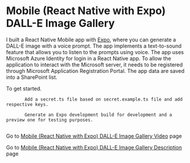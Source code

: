 # Mobile (React Native with Expo) DALL-E Image Gallery

I built a React Native Mobile app with [Expo](https://expo.dev/), where you can generate a DALL-E image with a voice prompt. The app implements a text-to-sound feature that allows you to listen to the prompts using voice. The app uses Microsoft Azure Identity for login in a React Native app. To allow the application to interact with the Microsoft server, it needs to be registered through Microsoft Application Registration Portal. The app data are saved into a SharePoint list.

To get started.
```
       Add a secret.ts file based on secret.example.ts file and add respective keys.
      
       Generate an Expo development build for development and a preview one for testing purposes.
      
```

Go to [Mobile (React Native with Expo) DALL-E Image Gallery Video](https://youtu.be/Axt1it17200) page

Go to [Mobile (React Native with Expo) DALL-E Image Gallery Description](https://ashot72.github.io/Mobile-DALL-E-Image-Gallery/doc.html) page
